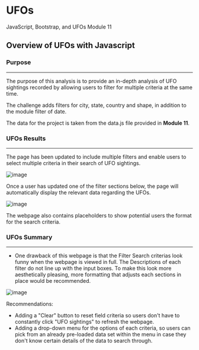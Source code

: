# UFOs
JavaScript, Bootstrap, and UFOs Module 11

## Overview of UFOs with Javascript

### Purpose
___
The purpose of this analysis is to provide an in-depth analysis of UFO sightings recorded by allowing users to filter for multiple criteria at the same time.

The challenge adds filters for city, state, country and shape, in addition to the module filter of date. 
  
The data for the project is taken from the data.js file provided in **Module 11**.

### UFOs Results
___
The page has been updated to include multiple filters and enable users to select multiple criteria in their search of UFO sightings.

![image](https://user-images.githubusercontent.com/89520192/142804100-fcea222e-2224-4e2e-9bd4-2e99fccd85d0.png)


Once a user has updated one of the filter sections below, the page will automatically display the relevant data regarding the UFOs.

![image](https://user-images.githubusercontent.com/89520192/142804180-f25bed71-871d-460d-b958-d90a200abcfc.png)


The webpage also contains placeholders to show potential users the format for the search criteria. 



### UFOs Summary
___

* One drawback of this webpage is that the Filter Search criterias look funny when the webpage is viewed in full. The Descriptions of each filter do not line up with the input boxes. To make this look more aesthetically pleasing, more formatting that adjusts each sections in place would be recommended. 

![image](https://user-images.githubusercontent.com/89520192/142804211-e076c7d7-9076-4196-a96c-56a01a3ec5e8.png)


Recommendations:

* Adding a "Clear" button to reset field criteria so users don't have to constantly click "UFO sightings" to refresh the webpage.
* Adding a drop-down menu for the options of each criteria, so users can pick from an already pre-loaded data set within the menu in case they don't know certain details of the data to search through. 
